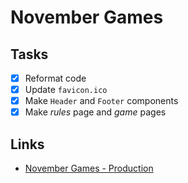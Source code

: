 # November Games

## Tasks

- [x] Reformat code
- [x] Update `favicon.ico`
- [x] Make `Header` and `Footer` components
- [x] Make _rules_ page and _game_ pages

## Links

- [November Games - Production](https://november-games.vercel.app/)
